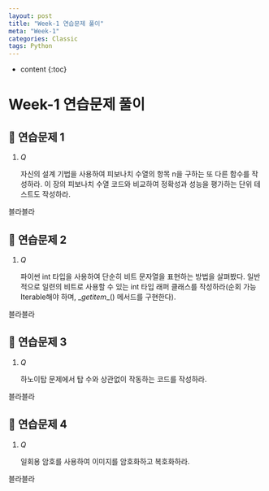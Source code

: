 ```yaml
---
layout: post
title: "Week-1 연습문제 풀이"
meta: "Week-1"
categories: Classic
tags: Python
---
```


* content
{:toc}
# Week-1 연습문제 풀이

## 📝 연습문제 1

1. *Q*

   자신의 설계 기법을 사용하여 피보나치 수열의 항목 n을 구하는 또 다른 함수를 작성하라. 이 장의 피보나치 수열 코드와 비교하여 정확성과 성능을 평가하는 단위 테스트도 작성하라.

블라블라

## 📝 연습문제 2

1. *Q*

   파이썬 int 타입을 사용하여 단순히 비트 문자열을 표현하는 방법을 살펴봤다. 일반적으로 일련의 비트로 사용할 수 있는 int 타입 래퍼 클래스를 작성하라(순회 가능Iterable해야 하며, \__getitem__() 메서드를 구현한다).

블라블라

## 📝 연습문제 3

1. *Q*

   하노이탑 문제에서 탑 수와 상관없이 작동하는 코드를 작성하라.

블라블라

## 📝 연습문제 4

1. *Q*

   일회용 암호를 사용하여 이미지를 암호화하고 복호화하라.

블라블라

